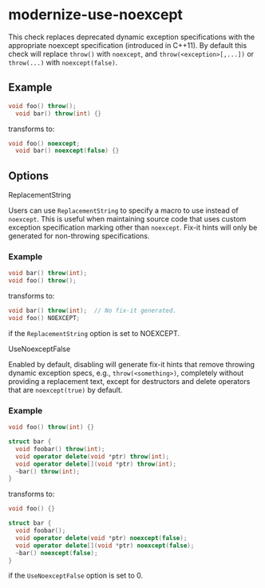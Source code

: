 # modernize-use-noexcept

This check replaces deprecated dynamic exception specifications with the
appropriate noexcept specification (introduced in C++11). By default
this check will replace `throw()` with `noexcept`, and
`throw(<exception>[,...])` or `throw(...)` with `noexcept(false)`.

## Example

``` c++
void foo() throw();
  void bar() throw(int) {}
```

transforms to:

``` c++
void foo() noexcept;
  void bar() noexcept(false) {}
```

## Options

<div class="option">

ReplacementString

</div>

Users can use `ReplacementString` to specify a macro to use instead of
`noexcept`. This is useful when maintaining source code that uses custom
exception specification marking other than `noexcept`. Fix-it hints will
only be generated for non-throwing specifications.

### Example

``` c++
void bar() throw(int);
void foo() throw();
```

transforms to:

``` c++
void bar() throw(int);  // No fix-it generated.
void foo() NOEXCEPT;
```

if the `ReplacementString` option is set to
<span class="title-ref">NOEXCEPT</span>.

<div class="option">

UseNoexceptFalse

</div>

Enabled by default, disabling will generate fix-it hints that remove
throwing dynamic exception specs, e.g., `throw(<something>)`, completely
without providing a replacement text, except for destructors and delete
operators that are `noexcept(true)` by default.

### Example

``` c++
void foo() throw(int) {}

struct bar {
  void foobar() throw(int);
  void operator delete(void *ptr) throw(int);
  void operator delete[](void *ptr) throw(int);
  ~bar() throw(int);
}
```

transforms to:

``` c++
void foo() {}

struct bar {
  void foobar();
  void operator delete(void *ptr) noexcept(false);
  void operator delete[](void *ptr) noexcept(false);
  ~bar() noexcept(false);
}
```

if the `UseNoexceptFalse` option is set to
<span class="title-ref">0</span>.
